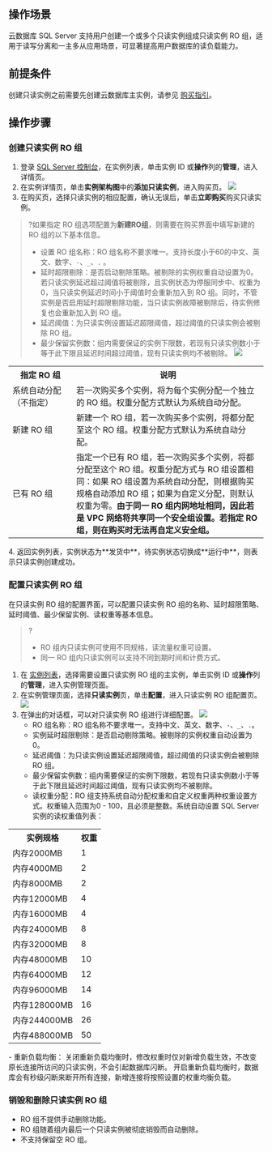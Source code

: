 ## 操作场景
云数据库 SQL Server 支持用户创建一个或多个只读实例组成只读实例 RO 组，适用于读写分离和一主多从应用场景，可显著提高用户数据库的读负载能力。

## 前提条件
创建只读实例之前需要先创建云数据库主实例，请参见 [购买指引](https://cloud.tencent.com/document/product/238/36822)。

## 操作步骤
### 创建只读实例 RO 组
1. 登录 [SQL Server 控制台](https://console.cloud.tencent.com/sqlserver)，在实例列表，单击实例 ID 或**操作**列的**管理**，进入详情页。
2. 在实例详情页，单击**实例架构图**中的**添加只读实例**，进入购买页。
![](https://main.qcloudimg.com/raw/5d64cfe98c5f6e44e9a2094cf5154820.png)
3. 在购买页，选择只读实例的相应配置，确认无误后，单击**立即购买**购买只读实例。
>?如果指定 RO 组选项配置为**新建RO组**，则需要在购买界面中填写新建的 RO 组的以下基本信息。
>- 设置 RO 组名称：RO 组名称不要求唯一。支持长度小于60的中文、英文、数字、`-`、`_`、`.` 。
>- 延时超限剔除：是否启动剔除策略。被剔除的实例权重自动设置为0。若只读实例延迟超过阈值将被剔除，且实例状态为停服同步中、权重为0，当只读实例延迟时间小于阈值时会重新加入到 RO 组。同时，不管实例是否启用延时超限剔除功能，当只读实例故障被剔除后，待实例修复也会重新加入到 RO 组。
>- 延迟阈值：为只读实例设置延迟超限阈值，超过阈值的只读实例会被剔除 RO 组。
>- 最少保留实例数：组内需要保证的实例下限数，若现有只读实例数小于等于此下限且延迟时间超过阈值，现有只读实例均不被剔除。
>![](https://main.qcloudimg.com/raw/4f00d8456408ef17440e9cd7aecc32f1.png)
>
<table><tr><th width="25%">指定 RO 组</th><th width="75%">说明</th></tr>
<tr>
<td>系统自动分配（不指定）</td>
<td>若一次购买多个实例，将为每个实例分配一个独立的 RO 组。权重分配方式默认为系统自动分配。</td></tr>
<tr>
<td>新建 RO 组</td>
<td>新建一个 RO 组，若一次购买多个实例，将都分配至这个 RO 组。权重分配方式默认为系统自动分配。</td></tr>
<tr>
<td>已有 RO 组</td>
<td>指定一个已有 RO 组，若一次购买多个实例，将都分配至这个 RO 组。权重分配方式与 RO 组设置相同：如果 RO 组设置为系统自动分配，则根据购买规格自动添加 RO 组；如果为自定义分配，则默认权重为零。<b>由于同一 RO 组内网地址相同，因此若是 VPC 网络将共享同一个安全组设置。若指定 RO 组，则在购买时无法再自定义安全组。</b></td></tr>
</table>
4. 返回实例列表，实例状态为**发货中**，待实例状态切换成**运行中**，则表示只读实例创建成功。

### 配置只读实例 RO 组
在只读实例 RO 组的配置界面，可以配置只读实例 RO 组的名称、延时超限策略、延时阈值、最少保留实例、读权重等基本信息。
>?
>- RO 组内只读实例可使用不同规格，读流量权重可设置。
>- 同一 RO 组内只读实例可以支持不同到期时间和计费方式。
>
1. 在 [实例列表](https://console.cloud.tencent.com/sqlserver)，选择需要设置只读实例 RO 组的主实例，单击实例 ID 或**操作**列的**管理**，进入实例管理页面。
2. 在实例管理页面，选择**只读实例**页，单击**配置**，进入只读实例 RO 组配置页。
![](https://main.qcloudimg.com/raw/9c7e653c100f841bd8a33dd406c62360.png)
3. 在弹出的对话框，可以对只读实例 RO 组进行详细配置。
![](https://main.qcloudimg.com/raw/147a80748c22de182c24ae5e02fc9d0d.png)
   - RO 组名称：RO 组名称不要求唯一。支持中文、英文、数字、`-`、`_`、`.`。
   - 实例延时超限剔除：是否启动剔除策略。被剔除的实例权重自动设置为0。
   - 延迟阈值：为只读实例设置延迟超限阈值，超过阈值的只读实例会被剔除 RO 组。
   - 最少保留实例数：组内需要保证的实例下限数，若现有只读实例数小于等于此下限且延迟时间超过阈值，现有只读实例均不被剔除。
   - 读权重分配：RO 组支持系统自动分配权重和自定义权重两种权重设置方式。权重输入范围为0 - 100，且必须是整数。系统自动设置 SQL Server 实例的读权重值列表：
<table>
<tr><th>实例规格</th><th>权重</th></tr>
<tr>
<td>内存2000MB</td><td>1</td></tr>
<tr>
<td>内存4000MB</td><td>2</td></tr>
<tr>
<td>内存8000MB</td><td>2</td></tr>
<tr>
<td>内存12000MB</td><td>4</td></tr>
<tr>
<td>内存16000MB</td><td>4</td></tr>
<tr>
<td>内存24000MB</td><td>8</td></tr>
<tr>
<td>内存32000MB</td><td>8</td></tr>
<tr>
<td>内存48000MB</td><td>10</td></tr>
<tr>
<td>内存64000MB</td><td>12</td></tr>
<tr>
<td>内存96000MB</td><td>14</td></tr>
<tr>
<td>内存128000MB</td><td>16</td></tr>
<tr>
<td>内存244000MB</td><td>26</td></tr>
<tr>
<td>内存488000MB</td><td>50</td></tr>
</table> 
 - 重新负载均衡：
 关闭重新负载均衡时，修改权重时仅对新增负载生效，不改变原长连接所访问的只读实例，不会引起数据库闪断。
 开启重新负载均衡时，数据库会有秒级闪断来断开所有连接，新增连接将按照设置的权重均衡负载。

### 销毁和删除只读实例 RO 组
- RO 组不提供手动删除功能。
- RO 组随着组内最后一个只读实例被彻底销毁而自动删除。
- 不支持保留空 RO 组。
